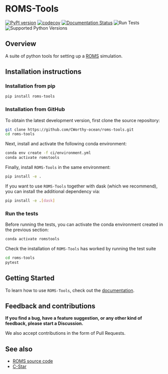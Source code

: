 # ROMS-Tools
[![PyPI version](https://img.shields.io/pypi/v/roms-tools.svg)](https://pypi.org/project/roms-tools/)
[![codecov](https://codecov.io/gh/CWorthy-ocean/roms-tools/graph/badge.svg?token=5S1oNu39xE)](https://codecov.io/gh/CWorthy-ocean/roms-tools)
[![Documentation Status](https://readthedocs.org/projects/roms-tools/badge/?version=latest)](https://roms-tools.readthedocs.io/en/latest/?badge=latest)
![Run Tests](https://github.com/CWorthy-ocean/roms-tools/actions/workflows/tests.yaml/badge.svg)
![Supported Python Versions](https://img.shields.io/pypi/pyversions/roms-tools)


## Overview

A suite of python tools for setting up a [ROMS](https://github.com/CESR-lab/ucla-roms) simulation.

## Installation instructions

### Installation from pip

```bash
pip install roms-tools
```

### Installation from GitHub

To obtain the latest development version, first clone the source repository:

```bash
git clone https://github.com/CWorthy-ocean/roms-tools.git
cd roms-tools
```

Next, install and activate the following conda environment:

```bash
conda env create -f ci/environment.yml
conda activate romstools
```

Finally, install `ROMS-Tools` in the same environment:

```bash
pip install -e .
```

If you want to use `ROMS-Tools` together with dask (which we recommend), you can 
install the additional dependency via:

```bash
pip install -e .[dask]
```


### Run the tests

Before running the tests, you can activate the conda environment created in the previous section:

```bash
conda activate romstools
```

Check the installation of `ROMS-Tools` has worked by running the test suite
```bash
cd roms-tools
pytest
```

## Getting Started

To learn how to use `ROMS-Tools`, check out the [documentation](https://roms-tools.readthedocs.io/en/latest/).

## Feedback and contributions

**If you find a bug, have a feature suggestion, or any other kind of feedback, please start a Discussion.**

We also accept contributions in the form of Pull Requests.


## See also

- [ROMS source code](https://github.com/CESR-lab/ucla-roms)
- [C-Star](https://github.com/CWorthy-ocean/C-Star)
